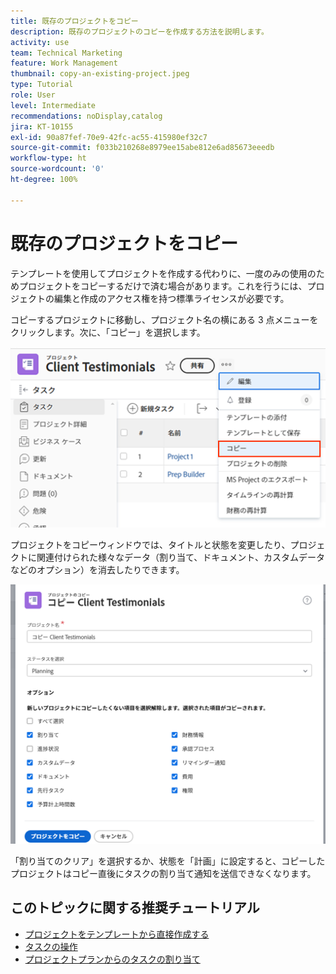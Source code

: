 ```yaml
---
title: 既存のプロジェクトをコピー
description: 既存のプロジェクトのコピーを作成する方法を説明します。
activity: use
team: Technical Marketing
feature: Work Management
thumbnail: copy-an-existing-project.jpeg
type: Tutorial
role: User
level: Intermediate
recommendations: noDisplay,catalog
jira: KT-10155
exl-id: 90a87fef-70e9-42fc-ac55-415980ef32c7
source-git-commit: f033b210268e8979ee15abe812e6ad85673eeedb
workflow-type: ht
source-wordcount: '0'
ht-degree: 100%

---
```


# 既存のプロジェクトをコピー

テンプレートを使用してプロジェクトを作成する代わりに、一度のみの使用のためプロジェクトをコピーするだけで済む場合があります。これを行うには、プロジェクトの編集と作成のアクセス権を持つ標準ライセンスが必要です。

コピーするプロジェクトに移動し、プロジェクト名の横にある 3 点メニューをクリックします。次に、「コピー」を選択します。

![「プロジェクトをコピー」メニューオプション](assets/copy-existing-01.png)

プロジェクトをコピーウィンドウでは、タイトルと状態を変更したり、プロジェクトに関連付けられた様々なデータ（割り当て、ドキュメント、カスタムデータなどのオプション）を消去したりできます。

![「プロジェクトをコピー」オプション](assets/copy-existing-02.png)

「割り当てのクリア」を選択するか、状態を「計画」に設定すると、コピーしたプロジェクトはコピー直後にタスクの割り当て通知を送信できなくなります。

## このトピックに関する推奨チュートリアル

* [プロジェクトをテンプレートから直接作成する](/help/manage-work/create-and-manage-project-templates/create-a-project-directly-from-a-template.md)
* [タスクの操作](/help/manage-work/tasks/work-with-tasks.md)
* [プロジェクトプランからのタスクの割り当て](/help/manage-work/tasks/assign-tasks-from-the-project-plan.md)
